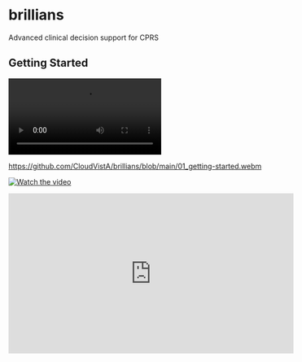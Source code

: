 # brillians
Advanced clinical decision support for CPRS


## Getting Started
![Alt text](01_getting-started.webm?raw=true "Getting Started")


https://github.com/CloudVistA/brillians/blob/main/01_getting-started.webm


[![Watch the video](https://img.youtube.com/vi/nTQUwghvy5Q/default.jpg)](https://youtu.be/nTQUwghvy5Q)



<iframe width="560" height="315" src="https://www.youtube.com/embed/QttZGIh5xPY" title="YouTube video player" frameborder="0" allow="accelerometer; autoplay; clipboard-write; encrypted-media; gyroscope; picture-in-picture" allowfullscreen></iframe>

